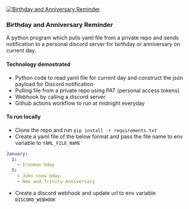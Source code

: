 [![Birthday and Anniversary Reminder](https://github.com/manickpillai/birthday-anniversary-reminder/actions/workflows/birthday-anniversary-reminder.yml/badge.svg)](https://github.com/manickpillai/birthday-anniversary-reminder/actions/workflows/birthday-anniversary-reminder.yml)

### Birthday and Anniversary Reminder

A python program which pulls yaml file from a private repo and sends notification to a personal discord server for birthday or anniversary on current day.



#### Technology demostrated
- Python code to read yaml file for current day and construct the json payload for Discord notification
- Pulling file from a private repo using PAT (personal access tokens)
- Webhook by calling a discord server
- Github actions workflow to run at midnight everyday

#### To run locally
- Clone the repo and run `pip install -r requirements.txt`
- Create a yaml file of the below format and pass the file name to env variable to `YAML_FILE_NAME`
```yaml
January:
  1:
    - Ironman bday
  5:
    - John snow bday
    - Neo and Trinity Anniversary
```
- Create a discord webhook and update url to env variable `DISCORD_WEBHOOK`
